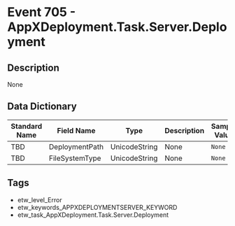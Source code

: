 # Event 705 - AppXDeployment.Task.Server.Deployment

## Description
None

## Data Dictionary
|Standard Name|Field Name|Type|Description|Sample Value|
|---|---|---|---|---|
|TBD|DeploymentPath|UnicodeString|None|`None`|
|TBD|FileSystemType|UnicodeString|None|`None`|

## Tags
* etw_level_Error
* etw_keywords_APPXDEPLOYMENTSERVER_KEYWORD
* etw_task_AppXDeployment.Task.Server.Deployment
